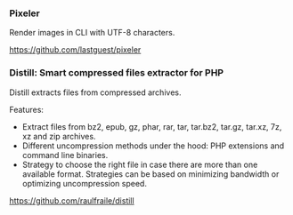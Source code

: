 ### Pixeler

Render images in CLI with UTF-8 characters.  

https://github.com/lastguest/pixeler

### Distill: Smart compressed files extractor for PHP

Distill extracts files from compressed archives.

Features:

* Extract files from bz2, epub, gz, phar, rar, tar, tar.bz2, tar.gz, tar.xz, 7z, xz and zip archives.
* Different uncompression methods under the hood: PHP extensions and command line binaries.
* Strategy to choose the right file in case there are more
	than one available format. Strategies can be based on minimizing
	bandwidth or optimizing uncompression speed.

https://github.com/raulfraile/distill
